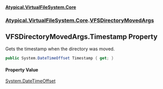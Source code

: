 #### [Atypical.VirtualFileSystem.Core](VirtualFileSystem.md 'VirtualFileSystem')
### [Atypical.VirtualFileSystem.Core](VirtualFileSystem.md#Atypical.VirtualFileSystem.Core 'Atypical.VirtualFileSystem.Core').[VFSDirectoryMovedArgs](VFSDirectoryMovedArgs.md 'Atypical.VirtualFileSystem.Core.VFSDirectoryMovedArgs')

## VFSDirectoryMovedArgs.Timestamp Property

Gets the timestamp when the directory was moved.

```csharp
public System.DateTimeOffset Timestamp { get; }
```

#### Property Value
[System.DateTimeOffset](https://docs.microsoft.com/en-us/dotnet/api/System.DateTimeOffset 'System.DateTimeOffset')
